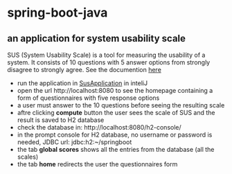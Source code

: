 # spring-boot-java

## an application for system usability scale
SUS (System Usability Scale) is a tool for measuring the usability of a system. It consists of 10 questions with 5 answer options from strongly disagree to strongly
agree. See the documention [here](https://www.usability.gov/how-to-and-tools/methods/system-usability-scale.html)

- run the application in [SusApplication](https://github.com/Farzane-Ka/spring-boot-java/blob/main/src/main/java/com/project/farzane/sus/SusApplication.java) in inteliJ 
- open the url http://localhost:8080 to see the homepage containing a form of questionnaires with five response options
- a user must answer to the 10 questions before seeing the resulting scale 
- aftre clicking **compute** button the user sees the scale of SUS and the result is saved to H2 database
- check the database in: http://localhost:8080/h2-console/  
- in the prompt console for H2 database, no username or password is needed, JDBC url: jdbc:h2:~/springboot
- the tab **global scores** shows all the entries from the database (all the scales)
- the tab **home** redirects the user the questionnaires form
 
